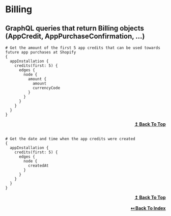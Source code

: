 
# Billing

## GraphQL queries that return Billing objects (AppCredit, AppPurchaseConfirmation, ...)

```
# Get the amount of the first 5 app credits that can be used towards future app purchases at Shopify
{
  appInstallation {
    credits(first: 5) {
      edges {
        node {
          amount {
            amount
          	currencyCode
          }
        }
      }
    }
  }
}
```

<div align="right">
  <b><a href="#billing">↥ Back To Top</a></b>
</div>
<br>

```
# Get the date and time when the app credits were created
{
  appInstallation {
    credits(first: 5) {
      edges {
        node {
          createdAt
        }
      }
    }
  }
}
```

<div align="right">
  <b><a href="#billing">↥ Back To Top</a></b>
</div>
<br>

<div align="right">
  <b><a href="https://github.com/0l1v3r5/shopify-graphql-queries">↤ Back To Index</a></b>
</div>
